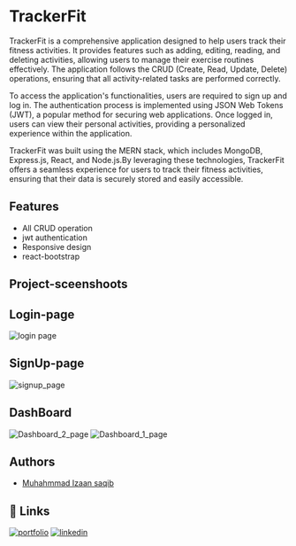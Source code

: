 
# TrackerFit

TrackerFit is a comprehensive application designed to help users track their fitness activities. It provides features such as adding, editing, reading, and deleting activities, allowing users to manage their exercise routines effectively. The application follows the CRUD (Create, Read, Update, Delete) operations, ensuring that all activity-related tasks are performed correctly.

To access the application's functionalities, users are required to sign up and log in. The authentication process is implemented using JSON Web Tokens (JWT), a popular method for securing web applications. Once logged in, users can view their personal activities, providing a personalized experience within the application.

TrackerFit was built using the MERN stack, which includes MongoDB, Express.js, React, and Node.js.By leveraging these technologies, TrackerFit offers a seamless experience for users to track their fitness activities, ensuring that their data is securely stored and easily accessible.


## Features

- All CRUD operation 
- jwt authentication
- Responsive design
- react-bootstrap

## Project-sceenshoots

## Login-page
![login page](https://github.com/IzaanArain/bootcamp-mern-activity-frontend/assets/102476680/3288282c-5370-48b0-a20f-d03f86d8e05a)

## SignUp-page
![signup_page](https://github.com/IzaanArain/bootcamp-mern-activity-frontend/assets/102476680/351dbd1a-8735-4b9e-9a6b-6b41d7470812)

## DashBoard
![Dashboard_2_page](https://github.com/IzaanArain/bootcamp-mern-activity-frontend/assets/102476680/58d54b85-1df4-4428-b0e3-359472be8792)
![Dashboard_1_page](https://github.com/IzaanArain/bootcamp-mern-activity-frontend/assets/102476680/b41775c4-6f5a-404b-87b9-cbf0aec6302a)

## Authors

- [Muhahmmad Izaan saqib](https://github.com/IzaanArain)


## 🔗 Links
[![portfolio](https://img.shields.io/badge/my_portfolio-000?style=for-the-badge&logo=ko-fi&logoColor=white)](https://github.com/IzaanArain)
[![linkedin](https://img.shields.io/badge/linkedin-0A66C2?style=for-the-badge&logo=linkedin&logoColor=white)](https://www.linkedin.com/in/izaan-saquib/)


